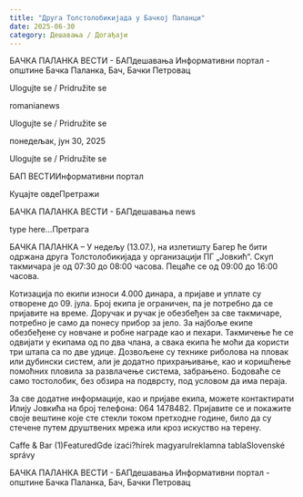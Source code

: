 ```yaml
---
title: "Друга Толстолобикијада у Бачкој Паланци"
date: 2025-06-30
category: Дешавања / Догађаји
---
```


БАЧКА ПАЛАНКА ВЕСТИ - БАПдешавања Информативни портал - општине Бачка Паланка, Бач, Бачки Петровац

Ulogujte se / Pridružite se

romanianews

Ulogujte se / Pridružite se

понедељак, јун 30, 2025

Ulogujte se / Pridružite se

БАП ВЕСТИИнформативни портал

Куцајте овдеПретражи

БАЧКА ПАЛАНКА ВЕСТИ - БАПдешавања news

type here...Претрага

БАЧКА ПАЛАНКА – У недељу (13.07.), на излетишту Багер ће бити одржана друга Толстолобикијада у организацији ПГ „Јовкић“. Скуп такмичара је од 07:30 до 08:00 часова. Пецаће се од 09:00 до 16:00 часова.

Котизација по екипи износи 4.000 динара, а пријаве и уплате су отворене до 09. јула. Број екипа је ограничен, па је потребно да се пријавите на време. Доручак и ручак је обезбеђен за све такмичаре, потребно је само да понесу прибор за јело. За најбоље екипе обезбеђене су новчане и робне награде као и пехари.
Такмичење ће се одвијати у екипама од по два члана, а свака екипа ће моћи да користи три штапа са по две удице. Дозвољене су технике риболова на пловак или дубински систем, али је додатно прихрањивање, као и коришћење помоћних пловила за развлачење система, забрањено. Бодоваће се само тостолобик, без обзира на подврсту, под условом да има пераја.


За све додатне информације, као и пријаве екипа, можете контактирати Илију Јовкића на број телефона: 064 1478482. Пријавите се и покажите своје вештине које сте стекли током претходне године, било да су стечене путем друштвених мрежа или кроз искуство на терену.

Caffe & Bar (1)FeaturedGde izaći?hírek magyarulreklamna tablaSlovenské správy

БАЧКА ПАЛАНКА ВЕСТИ - БАПдешавања Информативни портал - општине Бачка Паланка, Бач, Бачки Петровац
